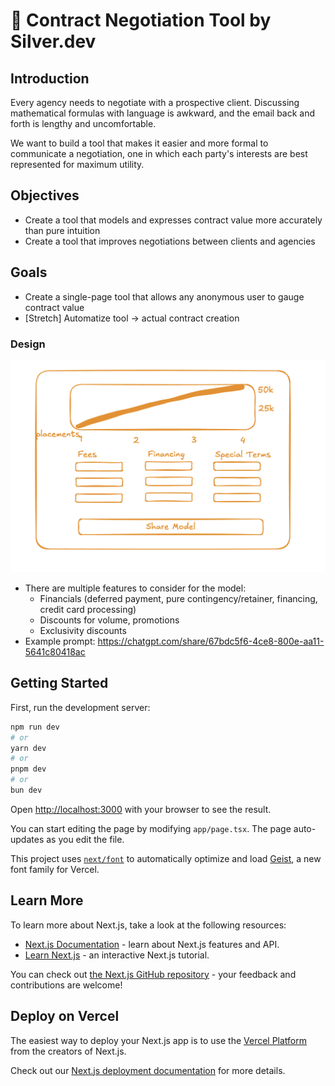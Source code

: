 # 📝 Contract Negotiation Tool by Silver.dev

## Introduction

Every agency needs to negotiate with a prospective client. Discussing mathematical formulas with language is awkward, and the email back and forth is lengthy and uncomfortable.

We want to build a tool that makes it easier and more formal to communicate a negotiation, one in which each party's interests are best represented for maximum utility.

## Objectives

- Create a tool that models and expresses contract value more accurately than pure intuition
- Create a tool that improves negotiations between clients and agencies

## Goals

- Create a single-page tool that allows any anonymous user to gauge contract value
- [Stretch] Automatize tool → actual contract creation

### Design

![Mock-up](./mockup.png)

- There are multiple features to consider for the model:
  - Financials (deferred payment, pure contingency/retainer, financing, credit card processing)
  - Discounts for volume, promotions
  - Exclusivity discounts
- Example prompt: <https://chatgpt.com/share/67bdc5f6-4ce8-800e-aa11-5641c80418ac>

## Getting Started

First, run the development server:

```bash
npm run dev
# or
yarn dev
# or
pnpm dev
# or
bun dev
```

Open [http://localhost:3000](http://localhost:3000) with your browser to see the result.

You can start editing the page by modifying `app/page.tsx`. The page auto-updates as you edit the file.

This project uses [`next/font`](https://nextjs.org/docs/app/building-your-application/optimizing/fonts) to automatically optimize and load [Geist](https://vercel.com/font), a new font family for Vercel.

## Learn More

To learn more about Next.js, take a look at the following resources:

- [Next.js Documentation](https://nextjs.org/docs) - learn about Next.js features and API.
- [Learn Next.js](https://nextjs.org/learn) - an interactive Next.js tutorial.

You can check out [the Next.js GitHub repository](https://github.com/vercel/next.js) - your feedback and contributions are welcome!

## Deploy on Vercel

The easiest way to deploy your Next.js app is to use the [Vercel Platform](https://vercel.com/new?utm_medium=default-template&filter=next.js&utm_source=create-next-app&utm_campaign=create-next-app-readme) from the creators of Next.js.

Check out our [Next.js deployment documentation](https://nextjs.org/docs/app/building-your-application/deploying) for more details.
